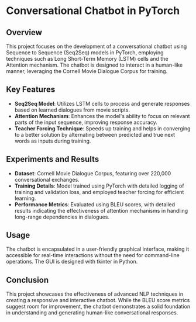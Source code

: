 # Conversational Chatbot in PyTorch

## Overview

This project focuses on the development of a conversational chatbot using Sequence to Sequence (Seq2Seq) models in PyTorch, employing techniques such as Long Short-Term Memory (LSTM) cells and the Attention mechanism. The chatbot is designed to interact in a human-like manner, leveraging the Cornell Movie Dialogue Corpus for training.

## Key Features

- **Seq2Seq Model**: Utilizes LSTM cells to process and generate responses based on learned dialogues from movie scripts.
- **Attention Mechanism**: Enhances the model's ability to focus on relevant parts of the input sequence, improving response accuracy.
- **Teacher Forcing Technique**: Speeds up training and helps in converging to a better solution by alternating between predicted and true next words as inputs during training.

## Experiments and Results

- **Dataset**: Cornell Movie Dialogue Corpus, featuring over 220,000 conversational exchanges.
- **Training Details**: Model trained using PyTorch with detailed logging of training and validation loss, and employed teacher forcing for efficient learning.
- **Performance Metrics**: Evaluated using BLEU scores, with detailed results indicating the effectiveness of attention mechanisms in handling long-range dependencies in dialogues.

## Usage

The chatbot is encapsulated in a user-friendly graphical interface, making it accessible for real-time interactions without the need for command-line operations. The GUI is designed with tkinter in Python.

## Conclusion

This project showcases the effectiveness of advanced NLP techniques in creating a responsive and interactive chatbot. While the BLEU score metrics suggest room for improvement, the chatbot demonstrates a solid foundation in understanding and generating human-like conversational responses.
